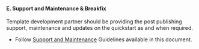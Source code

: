 <h4><b>E. Support and  Maintenance &amp; Breakfix</b></h3>
Template  development partner should be providing the post publishing support,  maintenance and updates on the quickstart as and when required. 
<ul>
  <li>Follow <a href="./updateandsupport.html">Support and Maintenance</a> Guidelines available in this document.</li>
</ul>

